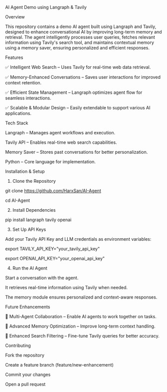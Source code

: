 AI Agent Demo using Langraph & Tavily


Overview

This repository contains a demo AI agent built using Langraph and Tavily, designed to enhance conversational AI by improving long-term memory and retrieval. The agent intelligently processes user queries, fetches relevant information using Tavily's search tool, and maintains contextual memory using a memory saver, ensuring personalized and efficient responses.

Features

✅ Intelligent Web Search – Uses Tavily for real-time web data retrieval.

✅ Memory-Enhanced Conversations – Saves user interactions for improved context retention.

✅ Efficient State Management – Langraph optimizes agent flow for seamless interactions.

✅ Scalable & Modular Design – Easily extendable to support various AI applications.


Tech Stack

Langraph – Manages agent workflows and execution.

Tavily API – Enables real-time web search capabilities.

Memory Saver – Stores past conversations for better personalization.

Python – Core language for implementation.


Installation & Setup

1. Clone the Repository

git clone https://github.com/HarxSan/AI-Agent

cd AI-Agent

2. Install Dependencies

pip install langraph tavily openai


3. Set Up API Keys

Add your Tavily API Key and LLM credentials as environment variables:


export TAVILY_API_KEY="your_tavily_api_key"

export OPENAI_API_KEY="your_openai_api_key"


4. Run the AI Agent

Start a conversation with the agent.

It retrieves real-time information using Tavily when needed.

The memory module ensures personalized and context-aware responses.

Future Enhancements

🔹 Multi-Agent Collaboration – Enable AI agents to work together on tasks.

🔹 Advanced Memory Optimization – Improve long-term context handling.

🔹 Enhanced Search Filtering – Fine-tune Tavily queries for better accuracy.

Contributing

Fork the repository

Create a feature branch (feature/new-enhancement)

Commit your changes

Open a pull request
